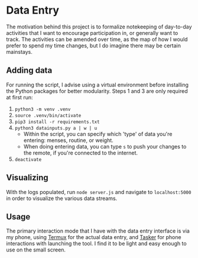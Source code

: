 ﻿# Data Entry
The motivation behind this project is to formalize notekeeping of day-to-day activities that I want to encourage participation in, or generally want to track. The activities can be amended over time, as the map of how I would prefer to spend my time changes, but I do imagine there may be certain mainstays.

## Adding data

For running the script, I advise using a virtual environment before installing the Python packages for better modularity. Steps 1 and 3 are only required at first run:
1. `python3 -m venv .venv`
2. `source .venv/bin/activate`
3. `pip3 install -r requirements.txt`
4. `python3 datainputs.py a | w | u`
    - Within the script, you can specify which 'type' of data you're entering: menses, routine, or weight.
    - When doing entering data, you can type `s` to push your changes to the remote, if you're connected to the internet.
5. `deactivate`

## Visualizing

With the logs populated, run `node server.js` and navigate to `localhost:5000` in order to visualize the various data streams.

## Usage

The primary interaction mode that I have with the data entry interface is via my phone, using [Termux](https://termux.com/) for the actual data entry, and [Tasker](https://tasker.joaoapps.com/) for phone interactions with launching the tool. I find it to be light and easy enough to use on the small screen.
